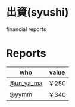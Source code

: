 # 出資(syushi)

financial reports

# Reports

who | value
--- | -----
[@un_ya_ma](https://twitter.com/un_ya_ma) | ￥250
@yymm | ￥340
